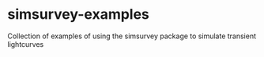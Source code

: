 # simsurvey-examples
Collection of examples of using the simsurvey package to simulate transient lightcurves
